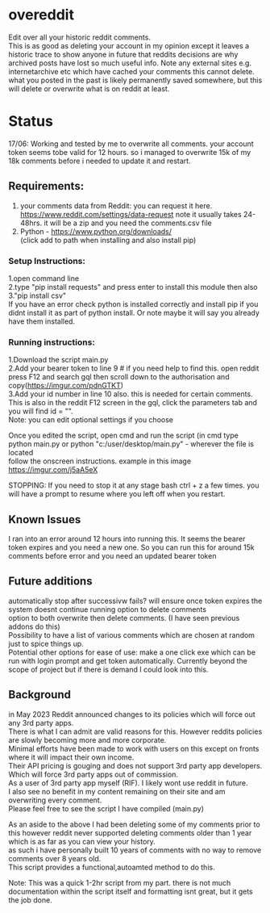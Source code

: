 # overeddit   
Edit over all your historic reddit comments.    
This is as good as deleting your account in my opinion except it leaves a historic trace to show anyone in future that reddits decisions are why archived posts have lost so much useful info.
Note any external sites e.g. internetarchive etc which have cached your comments this cannot delete. what you posted in the past is likely permanently saved somewhere, but this will delete or overwrite what is on reddit at least.

# Status   
17/06: Working and tested by me to overwrite all comments. 
your account token seems tobe valid for 12 hours. so i managed to overwrite 15k of my 18k comments before i needed to update it and restart.

## Requirements:   
1. your comments data from Reddit: you can request it here.   
   https://www.reddit.com/settings/data-request
   note it usually takes 24-48hrs. it will be a zip and you need the comments.csv file   
3. Python - https://www.python.org/downloads/   
   (click add to path when installing and also install pip)   
 
### Setup Instructions:   
1.open command line   
2.type "pip install requests" and press enter to install this module then also  
3."pip install csv"   
If you have an error check python is installed correctly and install pip if you didnt install it as part of python install. Or note maybe it will say you already have them installed.
   
### Running instructions:   
1.Download the script main.py   
2.Add your bearer token to line 9 # if you need help to find this. open reddit press F12 and search gql then scroll down to the authorisation and copy(https://imgur.com/pdnGTKT)   
3.Add your id number in line 10 also. this is needed for certain comments. This is also in the reddit F12 screen in the gql, click the parameters tab and you will find id = "".   
Note: you can edit optional settings if you choose   
   
Once you edited the script, open cmd and run the script (in cmd type python main.py or python "c:/user/desktop/main.py" - wherever the file is located   
follow the onscreen instructions. example in this image   
https://imgur.com/j5aA5eX   

STOPPING: If you need to stop it at any stage bash ctrl + z a few times. you will have a prompt to resume where you left off when you restart.   

## Known Issues
I ran into an error around 12 hours into running this. It seems the bearer token expires and you need a new one. So you can run this for around 15k comments before error and you need an updated bearer token

## Future additions    
automatically stop after successivw fails? will ensure once token expires the system doesnt continue running
option to delete comments    
option to both overwrite then delete comments. (I have seen previous addons do this)     
Possibility to have a list of various comments which are chosen at random just to spice things up.       
Potential other options for ease of use: make a one click exe which can be run with login prompt and get token automatically. Currently beyond the scope of project but if there is demand I could look into this.   
   
## Background    
in May 2023 Reddit announced changes to its policies which will force out any 3rd party apps.   
There is what I can admit are valid reasons for this. However reddits policies are slowly becoming more and more corporate.    
Minimal efforts have been made to work with users on this except on fronts where it will impact their own income.    
Their API pricing is gouging and does not support 3rd party app developers. Which will force 3rd party apps out of commission.    
As a user of 3rd party app myself (RIF). I likely wont use reddit in future.    
I also see no benefit in my content remaining on their site and am overwriting every comment.    
Please feel free to see the script I have compiled (main.py)   
   
As an aside to the above I had been deleting some of my comments prior to this however reddit never supported deleting comments older than 1 year which is as far as you can view your history.    
as such i have personally built 10 years of comments with no way to remove comments over 8 years old.    
This script provides a functional,autoamted method to do this.   

Note: This was a quick 1-2hr script from my part. there is not much documentation within the script itself and formatting isnt great, but it gets the job done.  
